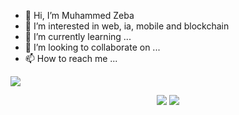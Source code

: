 - 👋 Hi, I’m Muhammed Zeba
- 👀 I’m interested in web, ia, mobile and blockchain
- 🌱 I’m currently learning ...
- 💞️ I’m looking to collaborate on ...
- 📫 How to reach me ...

![](https://komarev.com/ghpvc/?username=parice02)


<p align="center">
 <img src="https://github-readme-stats.vercel.app/api?username=parice02&count_private=true&show_icons=true"/>
 <img src="https://github-readme-stats.vercel.app/api/top-langs/?username=parice02&count_private=true&layout=compact"/>
</p>

<!---
parice02/parice02 is a ✨ special ✨ repository because its `README.md` (this file) appears on your GitHub profile.
You can click the Preview link to take a look at your changes.
--->
